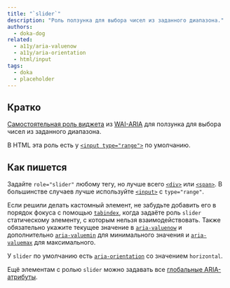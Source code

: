 ```yaml
---
title: "`slider`"
description: "Роль ползунка для выбора чисел из заданного диапазона."
authors:
  - doka-dog
related:
  - a11y/aria-valuenow
  - a11y/aria-orientation
  - html/input
tags:
  - doka
  - placeholder
---
```


## Кратко

[Самостоятельная роль виджета](/a11y/aria-roles/#roli-vidzhetov) из [WAI-ARIA](/a11y/aria-intro/#specifikaciya) для ползунка для выбора чисел из заданного диапазона.

В HTML эта роль есть у [`<input type="range">`](/html/input/#type) по умолчанию.

## Как пишется

Задайте `role="slider"` любому тегу, но лучше всего [`<div>`](/html/div/) или [`<span>`](/html/span/). В большинстве случаев лучше используйте [`<input>`](/html/input/) с `type="range"`.

Если решили делать кастомный элемент, не забудьте добавить его в порядок фокуса с помощью [`tabindex`](/html/global-attrs/#tabindex), когда задаёте роль `slider` статическому элементу, с которым нельзя взаимодействовать. Также обязательно укажите текущее значение в [`aria-valuenow`](/a11y/aria-valuenow/) и дополнительно [`aria-valuemin`](/a11y/aria-valuemin/) для минимального значения и [`aria-valuemax`](/a11y/aria-valuemax/) для максимального.

У `slider` по умолчанию есть [`aria-orientation`](/a11y/aria-orientation/) со значением `horizontal`.

Ещё элементам с ролью `slider` можно задавать все [глобальные ARIA-атрибуты](/a11y/aria-attrs/#globalnye-atributy).
